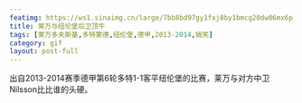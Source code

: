 ```yaml
---
featimg: https://ws1.sinaimg.cn/large/7bb8bd97gy1fxj8by1bmcg20dw06mx6p.gif
title: 莱万与纽伦堡后卫顶牛
tags: [莱万多夫斯基,多特蒙德,纽伦堡,德甲,2013-2014,搞笑]
category: gif
layout: post-full
---
```


出自2013-2014赛季德甲第6轮多特1-1客平纽伦堡的比赛，莱万与对方中卫Nilsson比比谁的头硬。